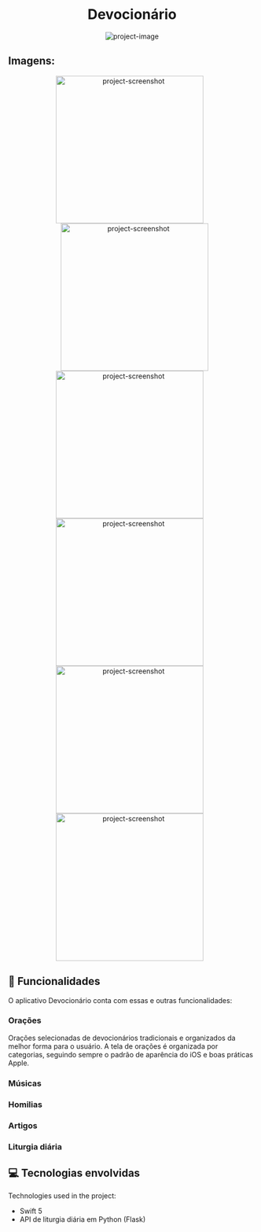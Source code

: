 <h1 align="center" id="title">Devocionário</h1>

<p align="center"><img src="https://socialify.git.ci/parthene/devocionario/image?description=1&amp;descriptionEditable=Aplicativo%20de%20conte%C3%BAdo%20e%20ora%C3%A7%C3%B5es%20cat%C3%B3licas&amp;font=Bitter&amp;forks=1&amp;issues=1&amp;language=1&amp;logo=https%3A%2F%2Fsvgshare.com%2Fi%2Fy5U.svg&amp;name=1&amp;owner=1&amp;pattern=Solid&amp;pulls=1&amp;stargazers=1&amp;theme=Auto" alt="project-image"></p>

<h2>Imagens:</h2>

<p align="center">
  <img src="https://a.imagem.app/oS4XpV.png" alt="project-screenshot" width="300" height="300" style="margin-right: 10px;"/>
  <img src="https://a.imagem.app/oS4TeJ.png" alt="project-screenshot" width="300" height="300" style="margin-left: 10px;"/>
  <img src="https://a.imagem.app/oS4l2X.jpeg" alt="project-screenshot" width="300" height="300" style="margin-right: 10px;"/>
  <img src="https://a.imagem.app/oS4CRt.jpeg" alt="project-screenshot" width="300" height="300" style="margin-right: 10px;"/>
  <img src="https://a.imagem.app/oS4t80.jpeg" alt="project-screenshot" width="300" height="300" style="margin-right: 10px;"/>
  <img src="https://a.imagem.app/oS4ELr.jpeg" alt="project-screenshot" width="300" height="300" style="margin-right: 10px;"/>
</p>
  
  
<h2>🧐 Funcionalidades</h2>

O aplicativo Devocionário conta com essas e outras funcionalidades:

### Orações
  Orações selecionadas de devocionários tradicionais e organizados da melhor forma para o usuário. A tela de orações é organizada por categorias, seguindo sempre o padrão de aparência do iOS e boas práticas Apple.
### Músicas
### Homilias
### Artigos
### Liturgia diária

  
  
<h2>💻 Tecnologias envolvidas</h2>

Technologies used in the project:

*   Swift 5
*   API de liturgia diária em Python (Flask)
